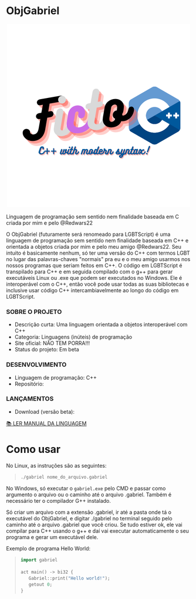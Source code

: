 # ObjGabriel

<center><img src="fictoc++.png"></center>


Linguagem de programação sem sentido nem finalidade baseada em C criada por mim e pelo @Redwars22

O ObjGabriel (futuramente será renomeado para LGBTScript) é uma linguagem de programação sem sentido nem finalidade baseada em C++ e orientada a objetos criada por mim e pelo meu amigo @Redwars22. Seu intuito é basicamente nenhum, só ter uma versão do C++ com termos LGBT no lugar das palavras-chaves "normais" pra eu e o meu amigo usarmos nos nossos programas que seriam feitos em C++. O código em LGBTScript é transpilado para C++ e em seguida compilado com o g++ para gerar executáveis Linux ou .exe que podem ser executados no Windows. Ele é interoperável com o C++, então você pode usar todas as suas bibliotecas e inclusive usar código C++ intercambiavelmente ao longo do código em LGBTScript.

### SOBRE O PROJETO

- Descrição curta: Uma linguagem orientada a objetos interoperável com C++
- Categoria: Linguagens (inúteis) de programação
- Site oficial: NÃO TEM PORRA!!!
- Status do projeto: Em beta

### DESENVOLVIMENTO

- Linguagem de programação: C++
- Repositório:

### LANÇAMENTOS

- Download (versão beta):

[📚️ LER MANUAL DA LINGUAGEM](https://leoandrew.notion.site/OBJGABRIEL-CHEATSHEET-7e55b3eecce343f6abdb92d955c18478)

# Como usar

No Linux, as instruções são as seguintes:

> ```bash
> ./gabriel nome_do_arquivo.gabriel
> ```

No Windows, só executar o `gabriel.exe` pelo CMD e passar como argumento o arquivo ou o caminho até o arquivo .gabriel. Também é necessário ter o compilador G++ instalado.

Só criar um arquivo com a extensão .gabriel, ir até a pasta onde tá o executável do ObjGabriel, e digitar ./gabriel no terminal seguido pelo caminho até o arquivo .gabriel que você criou. Se tudo estiver ok, ele vai compilar para C++ usando o g++ e daí vai executar automaticamente o seu programa e gerar um executável dele.

Exemplo de programa Hello World:

> ```c++
> import gabriel
>
> act main() -> bi32 {
>    Gabriel::print("Hello world!");
>    getout 0;
> }
> ```
